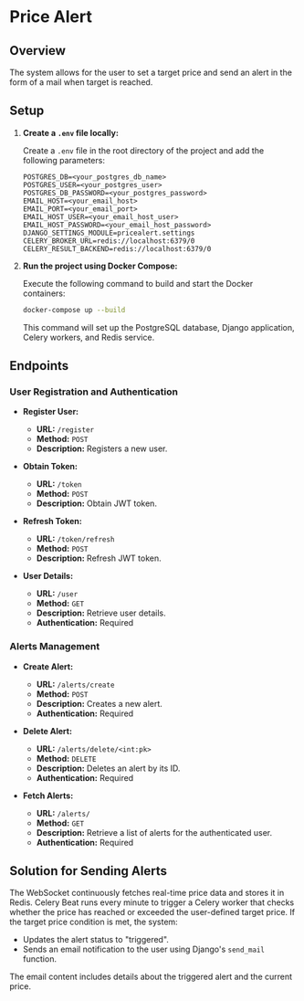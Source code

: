 # Price Alert

## Overview

The system allows for the user to set a target price and send an alert in the form of a mail when target is reached.

## Setup

1. **Create a `.env` file locally:**

   Create a `.env` file in the root directory of the project and add the following parameters:

   ```env
   POSTGRES_DB=<your_postgres_db_name>
   POSTGRES_USER=<your_postgres_user>
   POSTGRES_DB_PASSWORD=<your_postgres_password>
   EMAIL_HOST=<your_email_host>
   EMAIL_PORT=<your_email_port>
   EMAIL_HOST_USER=<your_email_host_user>
   EMAIL_HOST_PASSWORD=<your_email_host_password>
   DJANGO_SETTINGS_MODULE=pricealert.settings
   CELERY_BROKER_URL=redis://localhost:6379/0
   CELERY_RESULT_BACKEND=redis://localhost:6379/0
   ```

2. **Run the project using Docker Compose:**

   Execute the following command to build and start the Docker containers:

   ```sh
   docker-compose up --build
   ```

   This command will set up the PostgreSQL database, Django application, Celery workers, and Redis service.

## Endpoints

### User Registration and Authentication

- **Register User:**
  - **URL:** `/register`
  - **Method:** `POST`
  - **Description:** Registers a new user.
  
- **Obtain Token:**
  - **URL:** `/token`
  - **Method:** `POST`
  - **Description:** Obtain JWT token.

- **Refresh Token:**
  - **URL:** `/token/refresh`
  - **Method:** `POST`
  - **Description:** Refresh JWT token.

- **User Details:**
  - **URL:** `/user`
  - **Method:** `GET`
  - **Description:** Retrieve user details.
  - **Authentication:** Required

### Alerts Management

- **Create Alert:**
  - **URL:** `/alerts/create`
  - **Method:** `POST`
  - **Description:** Creates a new alert.
  - **Authentication:** Required

- **Delete Alert:**
  - **URL:** `/alerts/delete/<int:pk>`
  - **Method:** `DELETE`
  - **Description:** Deletes an alert by its ID.
  - **Authentication:** Required

- **Fetch Alerts:**
  - **URL:** `/alerts/`
  - **Method:** `GET`
  - **Description:** Retrieve a list of alerts for the authenticated user.
  - **Authentication:** Required

## Solution for Sending Alerts

   The WebSocket continuously fetches real-time price data and stores it in Redis.
   Celery Beat runs every minute to trigger a Celery worker that checks whether the price has reached or exceeded the user-defined target price.
   If the target price condition is met, the system:
   - Updates the alert status to "triggered".
   - Sends an email notification to the user using Django's `send_mail` function.

   The email content includes details about the triggered alert and the current price.
